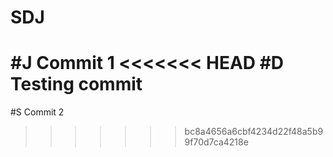 # SDJ

#J Commit 1
<<<<<<< HEAD
#D Testing commit
=======

#S Commit 2
>>>>>>> bc8a4656a6cbf4234d22f48a5b99f70d7ca4218e
